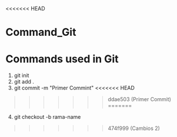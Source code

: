 <<<<<<< HEAD
# Command_Git
Commands used in Git
=======
1. git init 
2. git add .
3. git commit -m "Primer Commint"
<<<<<<< HEAD
>>>>>>> ddae503 (Primer Commit)
=======
4. git checkout -b rama-name
>>>>>>> 474f999 (Cambios 2)

